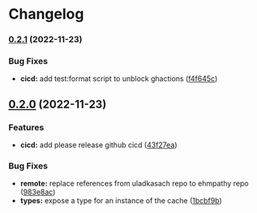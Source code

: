 # Changelog

### [0.2.1](https://www.github.com/ehmpathy/simple-in-memory-cache/compare/v0.2.0...v0.2.1) (2022-11-23)


### Bug Fixes

* **cicd:** add test:format script to unblock ghactions ([f4f645c](https://www.github.com/ehmpathy/simple-in-memory-cache/commit/f4f645ce6ec9d44ea44a2f175f5fbcdddbacd45f))

## [0.2.0](https://www.github.com/ehmpathy/simple-in-memory-cache/compare/v0.1.0...v0.2.0) (2022-11-23)


### Features

* **cicd:** add please release github cicd ([43f27ea](https://www.github.com/ehmpathy/simple-in-memory-cache/commit/43f27ea69477e5e3966b2eec3289f2f4d0d99dca))


### Bug Fixes

* **remote:** replace references from uladkasach repo to ehmpathy repo ([983e8ac](https://www.github.com/ehmpathy/simple-in-memory-cache/commit/983e8ac3ae9eeb68cc6d63505d6c8ed851f69d57))
* **types:** expose a type for an instance of the cache ([1bcbf9b](https://www.github.com/ehmpathy/simple-in-memory-cache/commit/1bcbf9b9aa38934ce08f86e628938681d1dfd2ee))
